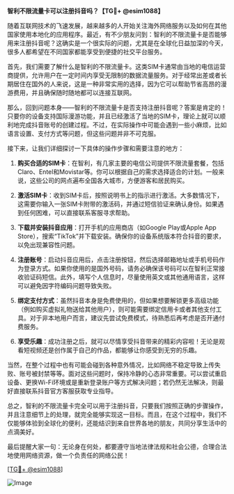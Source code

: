 **智利不限流量卡可以注册抖音吗？【TG💪+ @esim1088】**

随着互联网技术的飞速发展，越来越多的人开始关注海外网络服务以及如何在其他国家使用本地化的应用程序。最近，有不少朋友问到：智利的不限流量卡是否能够用来注册抖音呢？这确实是一个很实际的问题，尤其是在全球化日益加深的今天，很多人都希望在不同国家都能享受到便捷的社交平台服务。

首先，我们需要了解什么是智利的不限流量卡。这类SIM卡通常由当地的电信运营商提供，允许用户在一定时间内享受无限制的数据流量服务。对于经常出差或者长期居住在国外的人来说，这是一种非常实用的选择，因为它可以帮助节省高昂的漫游费用，并且确保随时随地都可以连接互联网。

那么，回到问题本身——智利的不限流量卡是否支持注册抖音呢？答案是肯定的！只要你的设备支持国际漫游功能，并且已经激活了当地的SIM卡，理论上就可以顺利地完成抖音账号的创建过程。不过，在实际操作中可能会遇到一些小麻烦，比如语言设置、支付方式等问题，但这些问题并非不可克服。

接下来，让我们详细探讨一下具体的操作步骤和需要注意的地方：

1. **购买合适的SIM卡**：在智利，有几家主要的电信公司提供不限流量套餐，包括Claro、Entel和Movistar等。你可以根据自己的需求选择适合的计划。一般来说，这些公司的网点遍布全国各大城市，方便游客和居民购买。

2. **激活SIM卡**：收到SIM卡后，按照说明书上的指示进行激活。大多数情况下，这需要你输入一张SIM卡附带的激活码，并通过短信验证来确认身份。如果遇到任何困难，可以直接联系客服寻求帮助。

3. **下载并安装抖音应用**：打开手机的应用商店（如Google Play或Apple App Store），搜索“TikTok”并下载安装。确保你的设备系统版本符合抖音的要求，以免出现兼容性问题。

4. **注册账号**：启动抖音应用后，点击注册按钮，然后选择邮箱地址或手机号码作为登录方式。如果你使用的是国外号码，请务必确保该号码可以在智利正常接收验证码短信。此外，填写个人信息时，尽量使用英文或其他通用语言，这样可以避免因字符编码问题导致失败。

5. **绑定支付方式**：虽然抖音本身是免费使用的，但如果想要解锁更多高级功能（例如购买虚拟礼物送给其他用户），则可能需要绑定信用卡或者其他支付工具。对于非本地用户而言，建议先尝试免费模式，待熟悉后再考虑是否开通付费服务。

6. **享受乐趣**：成功注册之后，就可以尽情享受抖音带来的精彩内容啦！无论是观看短视频还是创作属于自己的作品，都能够让你感受到无穷的乐趣。

当然，在整个过程中也有可能会碰到各种意外情况，比如网络不稳定导致上传失败、账号被封禁等等。面对这些问题时，保持冷静的心态非常重要。可以尝试重启设备、更换Wi-Fi环境或是重新登录账户等方式解决问题；若仍然无法解决，则最好直接联系抖音官方客服获取专业指导。

总之，智利的不限流量卡完全可以用于注册抖音，只要我们按照正确的步骤操作，并且注意细节上的处理，就完全能够实现这一目标。而且，在这个过程中，我们不仅能够体验到全球化的便利，还能结识到来自世界各地的朋友，共同分享生活中的点滴美好。

最后提醒大家一句：无论身在何处，都要遵守当地法律法规和社会公德，合理合法地使用网络资源，做一个负责任的网络公民！

[[TG💪+ @esim1088](https://t.me/s/esim1088)] 

![Image](https://i.postimg.cc/4NQfJmqS/Snipaste-2025-05-13-00-14-12.png)